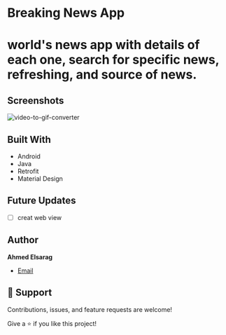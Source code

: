 # Breaking News App

# world's news app with details of each one, search for specific news, refreshing, and source of news.

## Screenshots
![video-to-gif-converter](https://user-images.githubusercontent.com/29501891/146382892-c7fee90f-e019-4bde-96bc-cf1590416b88.gif)


## Built With

- Android 
- Java
- Retrofit
- Material Design

## Future Updates

- [ ] creat web view

## Author

**Ahmed Elsarag**

- [Email](ahmd.elsarag@gmail.com)

## 🤝 Support

Contributions, issues, and feature requests are welcome!

Give a ⭐️ if you like this project!
